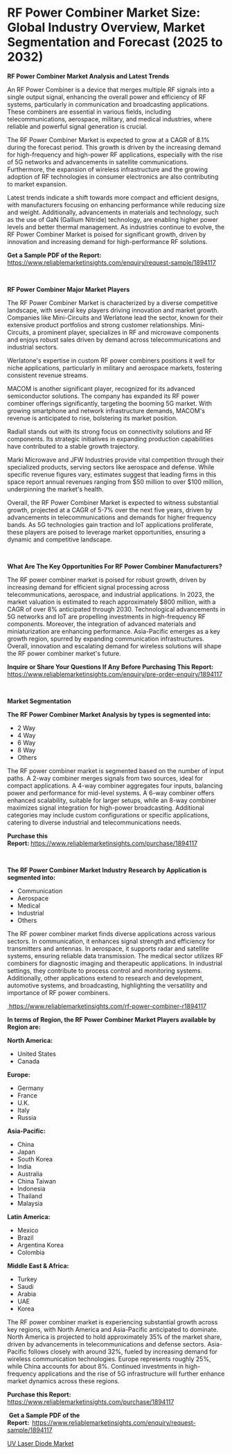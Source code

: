 <p><h1>RF Power Combiner Market Size: Global Industry Overview, Market Segmentation and Forecast (2025 to 2032)</h1></p><p><strong>RF Power Combiner Market Analysis and Latest Trends</strong></p>
<p><p>An RF Power Combiner is a device that merges multiple RF signals into a single output signal, enhancing the overall power and efficiency of RF systems, particularly in communication and broadcasting applications. These combiners are essential in various fields, including telecommunications, aerospace, military, and medical industries, where reliable and powerful signal generation is crucial.</p><p>The RF Power Combiner Market is expected to grow at a CAGR of 8.1% during the forecast period. This growth is driven by the increasing demand for high-frequency and high-power RF applications, especially with the rise of 5G networks and advancements in satellite communications. Furthermore, the expansion of wireless infrastructure and the growing adoption of RF technologies in consumer electronics are also contributing to market expansion.</p><p>Latest trends indicate a shift towards more compact and efficient designs, with manufacturers focusing on enhancing performance while reducing size and weight. Additionally, advancements in materials and technology, such as the use of GaN (Gallium Nitride) technology, are enabling higher power levels and better thermal management. As industries continue to evolve, the RF Power Combiner Market is poised for significant growth, driven by innovation and increasing demand for high-performance RF solutions.</p></p>
<p><strong>Get a Sample PDF of the Report:&nbsp;</strong> <a href="https://www.reliablemarketinsights.com/enquiry/request-sample/1894117?utm_campaign=3551&utm_medium=2&utm_source=Github&utm_content=ia&utm_term=06042025&utm_id=rf-power-combiner">https://www.reliablemarketinsights.com/enquiry/request-sample/1894117</a></p>
<p>&nbsp;</p>
<p><strong>RF Power Combiner Major Market Players</strong></p>
<p><p>The RF Power Combiner Market is characterized by a diverse competitive landscape, with several key players driving innovation and market growth. Companies like Mini-Circuits and Werlatone lead the sector, known for their extensive product portfolios and strong customer relationships. Mini-Circuits, a prominent player, specializes in RF and microwave components and enjoys robust sales driven by demand across telecommunications and industrial sectors. </p><p>Werlatone's expertise in custom RF power combiners positions it well for niche applications, particularly in military and aerospace markets, fostering consistent revenue streams. </p><p>MACOM is another significant player, recognized for its advanced semiconductor solutions. The company has expanded its RF power combiner offerings significantly, targeting the booming 5G market. With growing smartphone and network infrastructure demands, MACOM's revenue is anticipated to rise, bolstering its market position.</p><p>Radiall stands out with its strong focus on connectivity solutions and RF components. Its strategic initiatives in expanding production capabilities have contributed to a stable growth trajectory. </p><p>Marki Microwave and JFW Industries provide vital competition through their specialized products, serving sectors like aerospace and defense. While specific revenue figures vary, estimates suggest that leading firms in this space report annual revenues ranging from $50 million to over $100 million, underpinning the market's health.</p><p>Overall, the RF Power Combiner Market is expected to witness substantial growth, projected at a CAGR of 5-7% over the next five years, driven by advancements in telecommunications and demands for higher frequency bands. As 5G technologies gain traction and IoT applications proliferate, these players are poised to leverage market opportunities, ensuring a dynamic and competitive landscape.</p></p>
<p>&nbsp;</p>
<p><strong>What Are The Key Opportunities For RF Power Combiner Manufacturers?</strong></p>
<p><p>The RF power combiner market is poised for robust growth, driven by increasing demand for efficient signal processing across telecommunications, aerospace, and industrial applications. In 2023, the market valuation is estimated to reach approximately $800 million, with a CAGR of over 8% anticipated through 2030. Technological advancements in 5G networks and IoT are propelling investments in high-frequency RF components. Moreover, the integration of advanced materials and miniaturization are enhancing performance. Asia-Pacific emerges as a key growth region, spurred by expanding communication infrastructures. Overall, innovation and escalating demand for wireless solutions will shape the RF power combiner market's future.</p></p>
<p><strong>Inquire or Share Your Questions If Any Before Purchasing This Report:</strong> <a href="https://www.reliablemarketinsights.com/enquiry/pre-order-enquiry/1894117?utm_campaign=3551&utm_medium=2&utm_source=Github&utm_content=ia&utm_term=06042025&utm_id=rf-power-combiner">https://www.reliablemarketinsights.com/enquiry/pre-order-enquiry/1894117</a></p>
<p>&nbsp;</p>
<p><strong>Market Segmentation</strong></p>
<p><strong>The RF Power Combiner Market Analysis by types is segmented into:</strong></p>
<p><ul><li>2 Way</li><li>4 Way</li><li>6 Way</li><li>8 Way</li><li>Others</li></ul></p>
<p><p>The RF power combiner market is segmented based on the number of input paths. A 2-way combiner merges signals from two sources, ideal for compact applications. A 4-way combiner aggregates four inputs, balancing power and performance for mid-level systems. A 6-way combiner offers enhanced scalability, suitable for larger setups, while an 8-way combiner maximizes signal integration for high-power broadcasting. Additional categories may include custom configurations or specific applications, catering to diverse industrial and telecommunications needs.</p></p>
<p><strong>Purchase this Report:&nbsp;</strong><a href="https://www.reliablemarketinsights.com/purchase/1894117?utm_campaign=3551&utm_medium=2&utm_source=Github&utm_content=ia&utm_term=06042025&utm_id=rf-power-combiner">https://www.reliablemarketinsights.com/purchase/1894117</a></p>
<p>&nbsp;</p>
<p><strong>The RF Power Combiner Market Industry Research by Application is segmented into:</strong></p>
<p><ul><li>Communication</li><li>Aerospace</li><li>Medical</li><li>Industrial</li><li>Others</li></ul></p>
<p><p>The RF power combiner market finds diverse applications across various sectors. In communication, it enhances signal strength and efficiency for transmitters and antennas. In aerospace, it supports radar and satellite systems, ensuring reliable data transmission. The medical sector utilizes RF combiners for diagnostic imaging and therapeutic applications. In industrial settings, they contribute to process control and monitoring systems. Additionally, other applications extend to research and development, automotive systems, and broadcasting, highlighting the versatility and importance of RF power combiners.</p></p>
<p><a href="https://www.reliablemarketinsights.com/rf-power-combiner-r1894117?utm_campaign=3551&utm_medium=2&utm_source=Github&utm_content=ia&utm_term=06042025&utm_id=rf-power-combiner">&nbsp;https://www.reliablemarketinsights.com/rf-power-combiner-r1894117</a></p>
<p><strong>In terms of Region, the RF Power Combiner Market Players available by Region are:</strong></p>
<p>
    <p> <strong> North America: </strong>
        <ul>
            <li>United States</li>
            <li>Canada</li>
        </ul>
        </p> 
    <p> <strong> Europe: </strong>
        <ul>
            <li>Germany</li>
            <li>France</li>
            <li>U.K.</li>
            <li>Italy</li>
            <li>Russia</li>
        </ul>
        </p> 
    <p> <strong> Asia-Pacific: </strong>
        <ul>
            <li>China</li>
            <li>Japan</li>
            <li>South Korea</li>
            <li>India</li>
            <li>Australia</li>
            <li>China Taiwan</li>
            <li>Indonesia</li>
            <li>Thailand</li>
            <li>Malaysia</li>
        </ul>
        </p> 
    <p> <strong> Latin America: </strong>
        <ul>
            <li>Mexico</li>
            <li>Brazil</li>
            <li>Argentina Korea</li>
            <li>Colombia</li>
        </ul>
        </p> 
    <p> <strong> Middle East & Africa: </strong>
        <ul>
            <li>Turkey</li>
            <li>Saudi</li>
            <li>Arabia</li>
            <li>UAE</li>
            <li>Korea</li>
        </ul>
    </p>
    </p>
<p><p>The RF power combiner market is experiencing substantial growth across key regions, with North America and Asia-Pacific anticipated to dominate. North America is projected to hold approximately 35% of the market share, driven by advancements in telecommunications and defense sectors. Asia-Pacific follows closely with around 32%, fueled by increasing demand for wireless communication technologies. Europe represents roughly 25%, while China accounts for about 8%. Continued investments in high-frequency applications and the rise of 5G infrastructure will further enhance market dynamics across these regions.</p></p>
<p><strong>Purchase this Report: </strong><a href="https://www.reliablemarketinsights.com/purchase/1894117?utm_campaign=3551&utm_medium=2&utm_source=Github&utm_content=ia&utm_term=06042025&utm_id=rf-power-combiner">https://www.reliablemarketinsights.com/purchase/1894117</a></p>
<p>&nbsp;<strong>Get a Sample PDF of the Report:&nbsp;&nbsp;</strong><a href="https://www.reliablemarketinsights.com/enquiry/request-sample/1894117?utm_campaign=3551&utm_medium=2&utm_source=Github&utm_content=ia&utm_term=06042025&utm_id=rf-power-combiner">https://www.reliablemarketinsights.com/enquiry/request-sample/1894117</a></p>
<p><strong></strong></p>
<p><p><a href="https://github.com/rreynagjysma65/Market-Research-Report-List-1/blob/main/uv-laser-diode-market.md?utm_campaign=3551&utm_medium=2&utm_source=Github&utm_content=ia&utm_term=06042025&utm_id=rf-power-combiner">UV Laser Diode Market</a></p></p>